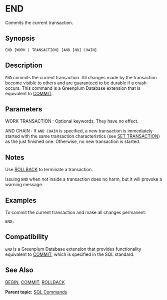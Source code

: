 # END 

Commits the current transaction.

## Synopsis 

``` {#sql_command_synopsis}
END [WORK | TRANSACTION] [AND [NO] CHAIN]
```

## Description 

`END` commits the current transaction. All changes made by the transaction become visible to others and are guaranteed to be durable if a crash occurs. This command is a Greenplum Database extension that is equivalent to [COMMIT](COMMIT.html).

## Parameters 

WORK
TRANSACTION
:   Optional keywords. They have no effect.

AND CHAIN
:   If `AND CHAIN` is specified, a new transaction is immediately started with the same transaction characteristics \(see [SET TRANSACTION](SET_TRANSACTION.html)\) as the just finished one. Otherwise, no new transaction is started.

## Notes

Use [ROLLBACK](ROLLBACK.html) to terminate a transaction.

Issuing `END` when not inside a transaction does no harm, but it will provoke a warning message.

## Examples 

To commit the current transaction and make all changes permanent:

```
END;
```

## Compatibility 

`END` is a Greenplum Database extension that provides functionality equivalent to [COMMIT](COMMIT.html), which is specified in the SQL standard.

## See Also 

[BEGIN](BEGIN.html), [COMMIT](COMMIT.html), [ROLLBACK](ROLLBACK.html)

**Parent topic:** [SQL Commands](../sql_commands/sql_ref.html)

